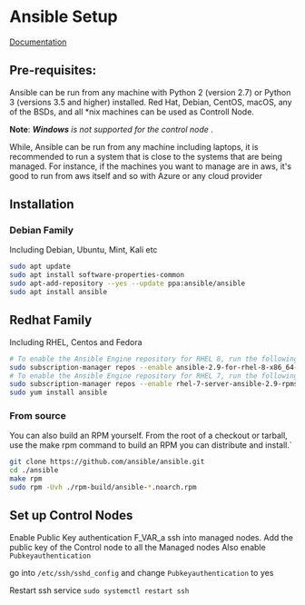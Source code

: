 # Ansible Setup

[Documentation](https://docs.ansible.com/ansible/latest/installation_guide/intro_installation.html#control-node-requirements)

## Pre-requisites:

Ansible can be run from any machine with Python 2 (version 2.7) or Python 3 (versions 3.5 and higher) installed. Red Hat, Debian, CentOS, macOS, any of the BSDs, and all *nix machines can be used as Controll Node. 

<b>Note</b>: <i> <b>Windows</b> is not supported for the control node </i>.

While, Ansible can be run from any machine including laptops, it is recommended to run a system that is close to the systems that are being managed. For instance, if the machines you want to manage are in aws, it's good to run from aws itself and so with Azure or any cloud provider

## Installation

### Debian Family

Including Debian, Ubuntu, Mint, Kali etc

```bash
sudo apt update
sudo apt install software-properties-common
sudo apt-add-repository --yes --update ppa:ansible/ansible
sudo apt install ansible
```


## Redhat Family

Including RHEL, Centos and Fedora

```bash
# To enable the Ansible Engine repository for RHEL 8, run the following command
sudo subscription-manager repos --enable ansible-2.9-for-rhel-8-x86_64-rpms
# To enable the Ansible Engine repository for RHEL 7, run the following command:
sudo subscription-manager repos --enable rhel-7-server-ansible-2.9-rpms
sudo yum install ansible
```


### From source

You can also build an RPM yourself. From the root of a checkout or tarball, use the make rpm command to build an RPM you can distribute and install.`

```bash
git clone https://github.com/ansible/ansible.git
cd ./ansible
make rpm
sudo rpm -Uvh ./rpm-build/ansible-*.noarch.rpm
```




## Set up Control Nodes

Enable Public Key authentication
F_VAR_a
ssh into managed nodes. Add the public key of the Control node to all the Managed nodes
Also enable `Pubkeyauthentication`


go into `/etc/ssh/sshd_config` and change `Pubkeyauthentication` to yes

Restart ssh service
`sudo systemctl restart ssh`












